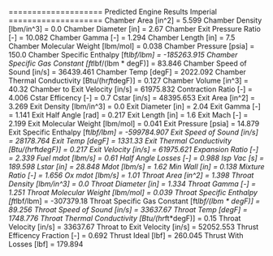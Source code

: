 ==================== Predicted Engine Results Imperial ====================
Chamber Area [in^2] = 5.599
Chamber Density [lbm/in^3] = 0.0
Chamber Diameter [in] = 2.67
Chamber Exit Pressure Ratio [-] = 10.082
Chamber Gamma [-] = 1.294
Chamber Length [in] = 7.5
Chamber Molecular Weight [lbm/mol] = 0.038
Chamber Pressure [psia] = 150.0
Chamber Specific Enthalpy [ft*lbf/lbm] = -185263.915
Chamber Specific Gas Constant [ft*lbf/(lbm * degF)] = 83.846
Chamber Speed of Sound [in/s] = 36439.461
Chamber Temp [degF] = 2022.092
Chamber Thermal Conductivity [Btu/(hr*ft*degF)] = 0.127
Chamber Volume [in^3] = 40.32
Chamber to Exit Velocity [in/s] = 61975.832
Contraction Ratio [-] = 4.006
Cstar Efficency [-] = 0.7
Cstar [in/s] = 48395.653
Exit Area [in^2] = 3.269
Exit Density [lbm/in^3] = 0.0
Exit Diameter [in] = 2.04
Exit Gamma [-] = 1.141
Exit Half Angle [rad] = 0.217
Exit Length [in] = 1.6
Exit Mach [-] = 2.199
Exit Molecular Weight [lbm/mol] = 0.041
Exit Pressure [psia] = 14.879
Exit Specific Enthalpy [ft*lbf/lbm] = -599784.907
Exit Speed of Sound [in/s] = 28178.764
Exit Temp [degF] = 1331.33
Exit Thermal Conductivity [Btu/(hr*ft*degF)] = 0.217
Exit Velocity [in/s] = 61975.621
Expansion Ratio [-] = 2.339
Fuel mdot [lbm/s] = 0.61
Half Angle Losses [-] = 0.988
Isp Vac [s] = 189.598
Lstar [in] = 28.848
Mdot [lbm/s] = 1.62
Min Wall [in] = 0.138
Mixture Ratio [-] = 1.656
Ox mdot [lbm/s] = 1.01
Throat Area [in^2] = 1.398
Throat Density [lbm/in^3] = 0.0
Throat Diameter [in] = 1.334
Throat Gamma [-] = 1.251
Throat Molecular Weight [lbm/mol] = 0.039
Throat Specific Enthalpy [ft*lbf/lbm] = -307379.18
Throat Specific Gas Constant [ft*lbf/(lbm * degF)] = 89.256
Throat Speed of Sound [in/s] = 33637.67
Throat Temp [degF] = 1748.776
Throat Thermal Conductivity [Btu/(hr*ft*degF)] = 0.15
Throat Velocity [in/s] = 33637.67
Throat to Exit Velocity [in/s] = 52052.553
Thrust Efficency Fraction [-] = 0.692
Thrust Ideal [lbf] = 260.045
Thrust With Losses [lbf] = 179.894
